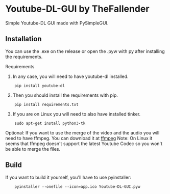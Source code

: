# Youtube-DL-GUI by TheFallender
Simple Youtube-DL GUI made with PySimpleGUI.

## Installation
You can use the .exe on the release or open the .pyw with py after installing the requirements.

Requirements
1. In any case, you will need to have youtube-dl installed.
```
    pip install youtube-dl
```
2. Then you should install the requirements with pip.
```
    pip install requirements.txt
```
3. If you are on Linux you will need to also have installed tinker.
```
    sudo apt-get install python3-tk
```
Optional: If you want to use the merge of the video and the audio you will need to have ffmpeg. You can download it at [ffmpeg](https://ffmpeg.org/download.html)
Note: On Linux it seems that ffmpeg doesn't support the latest Youtube Codec so you won't be able to merge the files.

## Build
If you want to build it yourself, you'll have to use pyinstaller:
```
    pyinstaller --onefile --icon=app.ico Youtube-DL-GUI.pyw
```
